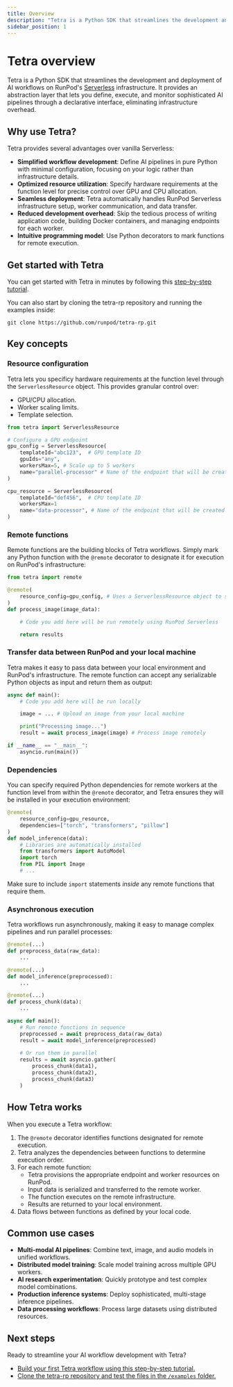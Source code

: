 ```yaml
---
title: Overview
description: "Tetra is a Python SDK that streamlines the development and deployment of AI workflows on RunPod's Serverless infrastructure."
sidebar_position: 1
---
```


# Tetra overview

Tetra is a Python SDK that streamlines the development and deployment of AI workflows on RunPod's [Serverless](/serverless/overview) infrastructure. It provides an abstraction layer that lets you define, execute, and monitor sophisticated AI pipelines through a declarative interface, eliminating infrastructure overhead.

## Why use Tetra?

Tetra provides several advantages over vanilla Serverless:

- **Simplified workflow development**: Define AI pipelines in pure Python with minimal configuration, focusing on your logic rather than infrastructure details.
- **Optimized resource utilization**: Specify hardware requirements at the function level for precise control over GPU and CPU allocation.
- **Seamless deployment**: Tetra automatically handles RunPod Serverless infrastructure setup, worker communication, and data transfer.
- **Reduced development overhead**: Skip the tedious process of writing application code, building Docker containers, and managing endpoints for each worker.
- **Intuitive programming model**: Use Python decorators to mark functions for remote execution.

## Get started with Tetra

You can get started with Tetra in minutes by following this [step-by-step tutorial](/tetra/get-started).

You can also start by cloning the tetra-rp repository and running the examples inside:

```
git clone https://github.com/runpod/tetra-rp.git
```

## Key concepts

### Resource configuration

Tetra lets you specificy hardware requirements at the function level through the `ServerlessResource` object. This provides granular control over:

- GPU/CPU allocation.
- Worker scaling limits.
- Template selection.

```python
from tetra import ServerlessResource

# Configure a GPU endpoint
gpu_config = ServerlessResource(
    templateId="abc123",  # GPU template ID
    gpuIds="any",
    workersMax=5, # Scale up to 5 workers
    name="parallel-processor" # Name of the endpoint that will be created or used
)

cpu_resource = ServerlessResource(
    templateId="def456",  # CPU template ID
    workersMax=1 
    name="data-processor", # Name of the endpoint that will be created or used
)
```

### Remote functions

Remote functions are the building blocks of Tetra workflows. Simply mark any Python function with the `@remote` decorator to designate it for execution on RunPod's infrastructure:

```python
from tetra import remote

@remote(
    resource_config=gpu_config, # Uses a ServerlessResource object to set up an endpoint
)
def process_image(image_data):

    # Code you add here will be run remotely using RunPod Serverless

    return results
```

### Transfer data between RunPod and your local machine

Tetra makes it easy to pass data between your local environment and RunPod's infrastructure. The remote function can accept any serializable Python objects as input and return them as output:

```python
async def main():
    # Code you add here will be run locally

    image = ... # Upload an image from your local machine

    print("Processing image...")
    result = await process_image(image) # Process image remotely

if __name__ == "__main__":
    asyncio.run(main())
```

### Dependencies

You can specify required Python dependencies for remote workers at the function level from within the `@remote` decorator, and Tetra ensures they will be installed in your execution environment:

```python
@remote(
    resource_config=gpu_resource,
    dependencies=["torch", "transformers", "pillow"]
)
def model_inference(data):
    # Libraries are automatically installed
    from transformers import AutoModel
    import torch
    from PIL import Image
    # ...
```

Make sure to include `import` statements *inside* any remote functions that require them.

### Asynchronous execution

Tetra workflows run asynchronously, making it easy to manage complex pipelines and run parallel processes:

```python
@remote(...)
def preprocess_data(raw_data):
    ...

@remote(...)
def model_inference(preprocessed):
    ...

@remote(...)
def process_chunk(data):
    ...

async def main():
    # Run remote functions in sequence
    preprocessed = await preprocess_data(raw_data)
    result = await model_inference(preprocessed)
    
    # Or run them in parallel
    results = await asyncio.gather(
        process_chunk(data1),
        process_chunk(data2),
        process_chunk(data3)
    )
```

## How Tetra works

When you execute a Tetra workflow:

1. The `@remote` decorator identifies functions designated for remote execution.
2. Tetra analyzes the dependencies between functions to determine execution order.
3. For each remote function:
   - Tetra provisions the appropriate endpoint and worker resources on RunPod.
   - Input data is serialized and transferred to the remote worker.
   - The function executes on the remote infrastructure.
   - Results are returned to your local environment.
4. Data flows between functions as defined by your local code.

## Common use cases

- **Multi-modal AI pipelines**: Combine text, image, and audio models in unified workflows.
- **Distributed model training**: Scale model training across multiple GPU workers.
- **AI research experimentation**: Quickly prototype and test complex model combinations.
- **Production inference systems**: Deploy sophisticated, multi-stage inference pipelines.
- **Data processing workflows**: Process large datasets using distributed resources.

## Next steps

Ready to streamline your AI workflow development with Tetra?

- [Build your first Tetra workflow using this step-by-step tutorial.](/tetra/get-started)
- [Clone the tetra-rp repository and test the files in the `/examples` folder.](https://github.com/runpod/tetra-rp)